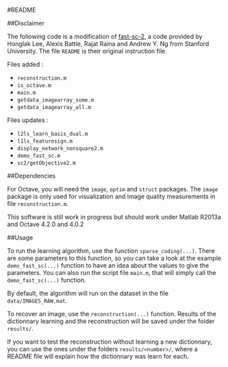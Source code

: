#README

##Disclaimer

The following code is a modification of [fast-sc-2](http://ai.stanford.edu/~hllee/softwares/nips06-sparsecoding.htm), a code provided by Honglak Lee, Alexis Battle, Rajat Raina and Andrew Y. Ng from Stanford University. The file `README` is their original instruction file.

Files added :

* `reconstruction.m`
* `is_octave.m`
* `main.m`
* `getdata_imagearray_some.m`
* `getdata_imagearray_all.m`

Files updates :

* `l2ls_learn_basis_dual.m`
* `l1ls_featuresign.m`
* `display_network_nonsquare2.m`
* `demo_fast_sc.m`
* `sc2/getObjective2.m`

##Dependencies

For Octave, you will need the `image`, `optim` and `struct` packages. The `image` package is only used for visualization and image quality measurements in file `reconstruction.m`.

This software is still work in progress but should work under Matlab R2013a and Octave 4.2.0 and 4.0.2

##Usage

To run the learning algorithm, use the function `sparse_coding(...)`. There are some parameters to this function, so you can take a look at the example `demo_fast_sc(...)` function to have an idea about the values to give the parameters. You can also run the script file `main.m`, that will simply call the `demo_fast_sc(...)` function.

By default, the algorithm will run on the dataset in the file `data/IMAGES_RAW.mat`.

To recover an image, use the `reconstruction(...)` function. Results of the dictionnary learning and the reconstruction will be saved under the folder `results/`.

If you want to test the reconstruction without learning a new dictionnary, you can use the ones under the folders `results/<number>/`, where a README file will explain how the dictionnary was learn for each.
